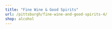 ```yaml
---
title: "Fine Wine & Good Spirits"
url: /pittsburgh/fine-wine-and-good-spirits-4/
shop: alcohol
---
```

